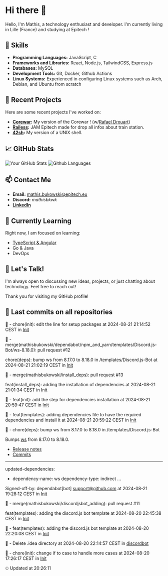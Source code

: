 # Hi there 👋

Hello, I'm Mathis, a technology enthusiast and developer. 
I'm currently living in Lille (France) and studying at Epitech !

## 🌟 Skills
- **Programming Languages:** JavaScript, C
- **Frameworks and Libraries:** React, Node.js, TailwindCSS, Express.js
- **Databases:** MySQL
- **Development Tools:** Git, Docker, Github Actions
- **Linux Systems:** Experienced in configuring Linux systems such as Arch, Debian, and Ubuntu from scratch

## 🔭 Recent Projects
Here are some recent projects I've worked on:
- **[Corewar](https://github.com/mathisbukowski/Corewar):** My version of the Corewar ! (w/[Rafael Drouart](https://github.com/rafaeldrouart))
- **[Railess](https://github.com/mathisbukowski/Railess):** JAM Epitech made for drop all infos about train station.
- **[42sh](https://github.com/mathisbukowski/42sh):** My version of a UNIX shell.

## 📈 GitHub Stats
![Your GitHub Stats](https://github-readme-stats.vercel.app/api?username=mathisbukowski&show_icons=true&theme=radical&v=1)
![Github Languages](https://github-readme-stats.vercel.app/api/top-langs?username=mathisbukowski&layout=compact&show_icons=true&theme=radical&v=1)


## 📫 Contact Me
- **Email:** [mathis.bukowski@epitech.eu](mailto:mathis.bukowski@epitech.eu)
- **Discord:** _mathisbkwk_
- **[LinkedIn](https://www.linkedin.com/in/mathisbukowski/)**

## 🌱 Currently Learning
Right now, I am focused on learning:
- [TypeScript & Angular](https://github.com/mathisbukowski/INN-ANGULAR)
- Go & Java
- DevOps

## 💬 Let's Talk!
I'm always open to discussing new ideas, projects, or just chatting about technology. Feel free to reach out!

Thank you for visiting my GitHub profile!






































































































































































































































## 🚦 Last commits on all repositories


🔸 - chore(init): edit the line for setup packages at 2024-08-21 21:14:52 CEST in [Init](https://github.com/mathisbukowski/Init)

🔸 - merge(mathisbukowski/dependabot/npm_and_yarn/templates/Discord.js-Bot/ws-8.18.0): pull request #12

chore(deps): bump ws from 8.17.0 to 8.18.0 in /templates/Discord.js-Bot at 2024-08-21 21:02:19 CEST in [Init](https://github.com/mathisbukowski/Init)

🔸 - merge(mathisbukowski/install_deps): pull request #13

feat(install_deps): adding the installation of dependencies at 2024-08-21 21:01:34 CEST in [Init](https://github.com/mathisbukowski/Init)

🔸 - feat(init): add the step for dependencies installation at 2024-08-21 20:59:47 CEST in [Init](https://github.com/mathisbukowski/Init)

🔸 - feat(templates): adding dependencies file to have the required dependencies and install it at 2024-08-21 20:59:22 CEST in [Init](https://github.com/mathisbukowski/Init)

🔸 - chore(deps): bump ws from 8.17.0 to 8.18.0 in /templates/Discord.js-Bot

Bumps [ws](https://github.com/websockets/ws) from 8.17.0 to 8.18.0.
- [Release notes](https://github.com/websockets/ws/releases)
- [Commits](https://github.com/websockets/ws/compare/8.17.0...8.18.0)

---
updated-dependencies:
- dependency-name: ws
  dependency-type: indirect
...

Signed-off-by: dependabot[bot] <support@github.com> at 2024-08-21 19:28:12 CEST in [Init](https://github.com/mathisbukowski/Init)

🔸 - merge(mathisbukowski/discordjsbot_adding): pull request #11

feat(templates): adding the discord.js bot template at 2024-08-20 22:45:38 CEST in [Init](https://github.com/mathisbukowski/Init)

🔸 - feat(templates): adding the discord.js bot template at 2024-08-20 22:20:08 CEST in [Init](https://github.com/mathisbukowski/Init)

🔸 - Delete .idea directory at 2024-08-20 22:14:57 CEST in [discordbot](https://github.com/mathisbukowski/discordbot)

🔸 - chore(init): change if to case to handle more cases at 2024-08-20 17:26:17 CEST in [Init](https://github.com/mathisbukowski/Init)


⏲ Updated at 20:26:11